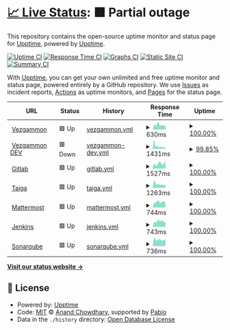 # [📈 Live Status](https://upptime.github.io/upptime): <!--live status--> **🟧 Partial outage**

This repository contains the open-source uptime monitor and status page for [Upptime](https://upptime.js.org), powered by [Upptime](https://github.com/upptime/upptime).

[![Uptime CI](https://github.com/samuelemusiani/status.vezgammon.it/workflows/Uptime%20CI/badge.svg)](https://github.com/samuelemusiani/status.vezgammon.it/actions?query=workflow%3A%22Uptime+CI%22)
[![Response Time CI](https://github.com/samuelemusiani/status.vezgammon.it/workflows/Response%20Time%20CI/badge.svg)](https://github.com/samuelemusiani/status.vezgammon.it/actions?query=workflow%3A%22Response+Time+CI%22)
[![Graphs CI](https://github.com/samuelemusiani/status.vezgammon.it/workflows/Graphs%20CI/badge.svg)](https://github.com/samuelemusiani/status.vezgammon.it/actions?query=workflow%3A%22Graphs+CI%22)
[![Static Site CI](https://github.com/samuelemusiani/status.vezgammon.it/workflows/Static%20Site%20CI/badge.svg)](https://github.com/samuelemusiani/status.vezgammon.it/actions?query=workflow%3A%22Static+Site+CI%22)
[![Summary CI](https://github.com/samuelemusiani/status.vezgammon.it/workflows/Summary%20CI/badge.svg)](https://github.com/samuelemusiani/status.vezgammon.it/actions?query=workflow%3A%22Summary+CI%22)

With [Upptime](https://upptime.js.org), you can get your own unlimited and free uptime monitor and status page, powered entirely by a GitHub repository. We use [Issues](https://github.com/upptime/upptime/issues) as incident reports, [Actions](https://github.com/samuelemusiani/status.vezgammon.it/actions) as uptime monitors, and [Pages](https://upptime.github.io/upptime) for the status page.

<!--start: status pages-->
<!-- This summary is generated by Upptime (https://github.com/upptime/upptime) -->
<!-- Do not edit this manually, your changes will be overwritten -->
<!-- prettier-ignore -->
| URL | Status | History | Response Time | Uptime |
| --- | ------ | ------- | ------------- | ------ |
| <img alt="" src="https://icons.duckduckgo.com/ip3/vezgammon.it.ico" height="13"> [Vezgammon](https://vezgammon.it) | 🟩 Up | [vezgammon.yml](https://github.com/samuelemusiani/status.vezgammon.it/commits/HEAD/history/vezgammon.yml) | <details><summary><img alt="Response time graph" src="./graphs/vezgammon/response-time-week.png" height="20"> 630ms</summary><br><a href="https://status.vezgammon.it/history/vezgammon"><img alt="Response time 1214" src="https://img.shields.io/endpoint?url=https%3A%2F%2Fraw.githubusercontent.com%2Fsamuelemusiani%2Fstatus.vezgammon.it%2FHEAD%2Fapi%2Fvezgammon%2Fresponse-time.json"></a><br><a href="https://status.vezgammon.it/history/vezgammon"><img alt="24-hour response time 519" src="https://img.shields.io/endpoint?url=https%3A%2F%2Fraw.githubusercontent.com%2Fsamuelemusiani%2Fstatus.vezgammon.it%2FHEAD%2Fapi%2Fvezgammon%2Fresponse-time-day.json"></a><br><a href="https://status.vezgammon.it/history/vezgammon"><img alt="7-day response time 630" src="https://img.shields.io/endpoint?url=https%3A%2F%2Fraw.githubusercontent.com%2Fsamuelemusiani%2Fstatus.vezgammon.it%2FHEAD%2Fapi%2Fvezgammon%2Fresponse-time-week.json"></a><br><a href="https://status.vezgammon.it/history/vezgammon"><img alt="30-day response time 1246" src="https://img.shields.io/endpoint?url=https%3A%2F%2Fraw.githubusercontent.com%2Fsamuelemusiani%2Fstatus.vezgammon.it%2FHEAD%2Fapi%2Fvezgammon%2Fresponse-time-month.json"></a><br><a href="https://status.vezgammon.it/history/vezgammon"><img alt="1-year response time 1214" src="https://img.shields.io/endpoint?url=https%3A%2F%2Fraw.githubusercontent.com%2Fsamuelemusiani%2Fstatus.vezgammon.it%2FHEAD%2Fapi%2Fvezgammon%2Fresponse-time-year.json"></a></details> | <details><summary><a href="https://status.vezgammon.it/history/vezgammon">100.00%</a></summary><a href="https://status.vezgammon.it/history/vezgammon"><img alt="All-time uptime 99.49%" src="https://img.shields.io/endpoint?url=https%3A%2F%2Fraw.githubusercontent.com%2Fsamuelemusiani%2Fstatus.vezgammon.it%2FHEAD%2Fapi%2Fvezgammon%2Fuptime.json"></a><br><a href="https://status.vezgammon.it/history/vezgammon"><img alt="24-hour uptime 100.00%" src="https://img.shields.io/endpoint?url=https%3A%2F%2Fraw.githubusercontent.com%2Fsamuelemusiani%2Fstatus.vezgammon.it%2FHEAD%2Fapi%2Fvezgammon%2Fuptime-day.json"></a><br><a href="https://status.vezgammon.it/history/vezgammon"><img alt="7-day uptime 100.00%" src="https://img.shields.io/endpoint?url=https%3A%2F%2Fraw.githubusercontent.com%2Fsamuelemusiani%2Fstatus.vezgammon.it%2FHEAD%2Fapi%2Fvezgammon%2Fuptime-week.json"></a><br><a href="https://status.vezgammon.it/history/vezgammon"><img alt="30-day uptime 99.47%" src="https://img.shields.io/endpoint?url=https%3A%2F%2Fraw.githubusercontent.com%2Fsamuelemusiani%2Fstatus.vezgammon.it%2FHEAD%2Fapi%2Fvezgammon%2Fuptime-month.json"></a><br><a href="https://status.vezgammon.it/history/vezgammon"><img alt="1-year uptime 99.49%" src="https://img.shields.io/endpoint?url=https%3A%2F%2Fraw.githubusercontent.com%2Fsamuelemusiani%2Fstatus.vezgammon.it%2FHEAD%2Fapi%2Fvezgammon%2Fuptime-year.json"></a></details>
| <img alt="" src="https://icons.duckduckgo.com/ip3/dev.vezgammon.it.ico" height="13"> [Vezgammon DEV](https://dev.vezgammon.it) | 🟥 Down | [vezgammon-dev.yml](https://github.com/samuelemusiani/status.vezgammon.it/commits/HEAD/history/vezgammon-dev.yml) | <details><summary><img alt="Response time graph" src="./graphs/vezgammon-dev/response-time-week.png" height="20"> 1431ms</summary><br><a href="https://status.vezgammon.it/history/vezgammon-dev"><img alt="Response time 1651" src="https://img.shields.io/endpoint?url=https%3A%2F%2Fraw.githubusercontent.com%2Fsamuelemusiani%2Fstatus.vezgammon.it%2FHEAD%2Fapi%2Fvezgammon-dev%2Fresponse-time.json"></a><br><a href="https://status.vezgammon.it/history/vezgammon-dev"><img alt="24-hour response time 2177" src="https://img.shields.io/endpoint?url=https%3A%2F%2Fraw.githubusercontent.com%2Fsamuelemusiani%2Fstatus.vezgammon.it%2FHEAD%2Fapi%2Fvezgammon-dev%2Fresponse-time-day.json"></a><br><a href="https://status.vezgammon.it/history/vezgammon-dev"><img alt="7-day response time 1431" src="https://img.shields.io/endpoint?url=https%3A%2F%2Fraw.githubusercontent.com%2Fsamuelemusiani%2Fstatus.vezgammon.it%2FHEAD%2Fapi%2Fvezgammon-dev%2Fresponse-time-week.json"></a><br><a href="https://status.vezgammon.it/history/vezgammon-dev"><img alt="30-day response time 1651" src="https://img.shields.io/endpoint?url=https%3A%2F%2Fraw.githubusercontent.com%2Fsamuelemusiani%2Fstatus.vezgammon.it%2FHEAD%2Fapi%2Fvezgammon-dev%2Fresponse-time-month.json"></a><br><a href="https://status.vezgammon.it/history/vezgammon-dev"><img alt="1-year response time 1651" src="https://img.shields.io/endpoint?url=https%3A%2F%2Fraw.githubusercontent.com%2Fsamuelemusiani%2Fstatus.vezgammon.it%2FHEAD%2Fapi%2Fvezgammon-dev%2Fresponse-time-year.json"></a></details> | <details><summary><a href="https://status.vezgammon.it/history/vezgammon-dev">99.85%</a></summary><a href="https://status.vezgammon.it/history/vezgammon-dev"><img alt="All-time uptime 98.89%" src="https://img.shields.io/endpoint?url=https%3A%2F%2Fraw.githubusercontent.com%2Fsamuelemusiani%2Fstatus.vezgammon.it%2FHEAD%2Fapi%2Fvezgammon-dev%2Fuptime.json"></a><br><a href="https://status.vezgammon.it/history/vezgammon-dev"><img alt="24-hour uptime 99.99%" src="https://img.shields.io/endpoint?url=https%3A%2F%2Fraw.githubusercontent.com%2Fsamuelemusiani%2Fstatus.vezgammon.it%2FHEAD%2Fapi%2Fvezgammon-dev%2Fuptime-day.json"></a><br><a href="https://status.vezgammon.it/history/vezgammon-dev"><img alt="7-day uptime 99.85%" src="https://img.shields.io/endpoint?url=https%3A%2F%2Fraw.githubusercontent.com%2Fsamuelemusiani%2Fstatus.vezgammon.it%2FHEAD%2Fapi%2Fvezgammon-dev%2Fuptime-week.json"></a><br><a href="https://status.vezgammon.it/history/vezgammon-dev"><img alt="30-day uptime 98.89%" src="https://img.shields.io/endpoint?url=https%3A%2F%2Fraw.githubusercontent.com%2Fsamuelemusiani%2Fstatus.vezgammon.it%2FHEAD%2Fapi%2Fvezgammon-dev%2Fuptime-month.json"></a><br><a href="https://status.vezgammon.it/history/vezgammon-dev"><img alt="1-year uptime 98.89%" src="https://img.shields.io/endpoint?url=https%3A%2F%2Fraw.githubusercontent.com%2Fsamuelemusiani%2Fstatus.vezgammon.it%2FHEAD%2Fapi%2Fvezgammon-dev%2Fuptime-year.json"></a></details>
| <img alt="" src="https://icons.duckduckgo.com/ip3/gitlab.vezgammon.it.ico" height="13"> [Gitlab](https://gitlab.vezgammon.it) | 🟩 Up | [gitlab.yml](https://github.com/samuelemusiani/status.vezgammon.it/commits/HEAD/history/gitlab.yml) | <details><summary><img alt="Response time graph" src="./graphs/gitlab/response-time-week.png" height="20"> 1527ms</summary><br><a href="https://status.vezgammon.it/history/gitlab"><img alt="Response time 1360" src="https://img.shields.io/endpoint?url=https%3A%2F%2Fraw.githubusercontent.com%2Fsamuelemusiani%2Fstatus.vezgammon.it%2FHEAD%2Fapi%2Fgitlab%2Fresponse-time.json"></a><br><a href="https://status.vezgammon.it/history/gitlab"><img alt="24-hour response time 2475" src="https://img.shields.io/endpoint?url=https%3A%2F%2Fraw.githubusercontent.com%2Fsamuelemusiani%2Fstatus.vezgammon.it%2FHEAD%2Fapi%2Fgitlab%2Fresponse-time-day.json"></a><br><a href="https://status.vezgammon.it/history/gitlab"><img alt="7-day response time 1527" src="https://img.shields.io/endpoint?url=https%3A%2F%2Fraw.githubusercontent.com%2Fsamuelemusiani%2Fstatus.vezgammon.it%2FHEAD%2Fapi%2Fgitlab%2Fresponse-time-week.json"></a><br><a href="https://status.vezgammon.it/history/gitlab"><img alt="30-day response time 1299" src="https://img.shields.io/endpoint?url=https%3A%2F%2Fraw.githubusercontent.com%2Fsamuelemusiani%2Fstatus.vezgammon.it%2FHEAD%2Fapi%2Fgitlab%2Fresponse-time-month.json"></a><br><a href="https://status.vezgammon.it/history/gitlab"><img alt="1-year response time 1360" src="https://img.shields.io/endpoint?url=https%3A%2F%2Fraw.githubusercontent.com%2Fsamuelemusiani%2Fstatus.vezgammon.it%2FHEAD%2Fapi%2Fgitlab%2Fresponse-time-year.json"></a></details> | <details><summary><a href="https://status.vezgammon.it/history/gitlab">100.00%</a></summary><a href="https://status.vezgammon.it/history/gitlab"><img alt="All-time uptime 100.00%" src="https://img.shields.io/endpoint?url=https%3A%2F%2Fraw.githubusercontent.com%2Fsamuelemusiani%2Fstatus.vezgammon.it%2FHEAD%2Fapi%2Fgitlab%2Fuptime.json"></a><br><a href="https://status.vezgammon.it/history/gitlab"><img alt="24-hour uptime 100.00%" src="https://img.shields.io/endpoint?url=https%3A%2F%2Fraw.githubusercontent.com%2Fsamuelemusiani%2Fstatus.vezgammon.it%2FHEAD%2Fapi%2Fgitlab%2Fuptime-day.json"></a><br><a href="https://status.vezgammon.it/history/gitlab"><img alt="7-day uptime 100.00%" src="https://img.shields.io/endpoint?url=https%3A%2F%2Fraw.githubusercontent.com%2Fsamuelemusiani%2Fstatus.vezgammon.it%2FHEAD%2Fapi%2Fgitlab%2Fuptime-week.json"></a><br><a href="https://status.vezgammon.it/history/gitlab"><img alt="30-day uptime 100.00%" src="https://img.shields.io/endpoint?url=https%3A%2F%2Fraw.githubusercontent.com%2Fsamuelemusiani%2Fstatus.vezgammon.it%2FHEAD%2Fapi%2Fgitlab%2Fuptime-month.json"></a><br><a href="https://status.vezgammon.it/history/gitlab"><img alt="1-year uptime 100.00%" src="https://img.shields.io/endpoint?url=https%3A%2F%2Fraw.githubusercontent.com%2Fsamuelemusiani%2Fstatus.vezgammon.it%2FHEAD%2Fapi%2Fgitlab%2Fuptime-year.json"></a></details>
| <img alt="" src="https://icons.duckduckgo.com/ip3/taiga.vezgammon.it.ico" height="13"> [Taiga](https://taiga.vezgammon.it) | 🟩 Up | [taiga.yml](https://github.com/samuelemusiani/status.vezgammon.it/commits/HEAD/history/taiga.yml) | <details><summary><img alt="Response time graph" src="./graphs/taiga/response-time-week.png" height="20"> 1263ms</summary><br><a href="https://status.vezgammon.it/history/taiga"><img alt="Response time 1281" src="https://img.shields.io/endpoint?url=https%3A%2F%2Fraw.githubusercontent.com%2Fsamuelemusiani%2Fstatus.vezgammon.it%2FHEAD%2Fapi%2Ftaiga%2Fresponse-time.json"></a><br><a href="https://status.vezgammon.it/history/taiga"><img alt="24-hour response time 904" src="https://img.shields.io/endpoint?url=https%3A%2F%2Fraw.githubusercontent.com%2Fsamuelemusiani%2Fstatus.vezgammon.it%2FHEAD%2Fapi%2Ftaiga%2Fresponse-time-day.json"></a><br><a href="https://status.vezgammon.it/history/taiga"><img alt="7-day response time 1263" src="https://img.shields.io/endpoint?url=https%3A%2F%2Fraw.githubusercontent.com%2Fsamuelemusiani%2Fstatus.vezgammon.it%2FHEAD%2Fapi%2Ftaiga%2Fresponse-time-week.json"></a><br><a href="https://status.vezgammon.it/history/taiga"><img alt="30-day response time 1289" src="https://img.shields.io/endpoint?url=https%3A%2F%2Fraw.githubusercontent.com%2Fsamuelemusiani%2Fstatus.vezgammon.it%2FHEAD%2Fapi%2Ftaiga%2Fresponse-time-month.json"></a><br><a href="https://status.vezgammon.it/history/taiga"><img alt="1-year response time 1281" src="https://img.shields.io/endpoint?url=https%3A%2F%2Fraw.githubusercontent.com%2Fsamuelemusiani%2Fstatus.vezgammon.it%2FHEAD%2Fapi%2Ftaiga%2Fresponse-time-year.json"></a></details> | <details><summary><a href="https://status.vezgammon.it/history/taiga">100.00%</a></summary><a href="https://status.vezgammon.it/history/taiga"><img alt="All-time uptime 99.97%" src="https://img.shields.io/endpoint?url=https%3A%2F%2Fraw.githubusercontent.com%2Fsamuelemusiani%2Fstatus.vezgammon.it%2FHEAD%2Fapi%2Ftaiga%2Fuptime.json"></a><br><a href="https://status.vezgammon.it/history/taiga"><img alt="24-hour uptime 100.00%" src="https://img.shields.io/endpoint?url=https%3A%2F%2Fraw.githubusercontent.com%2Fsamuelemusiani%2Fstatus.vezgammon.it%2FHEAD%2Fapi%2Ftaiga%2Fuptime-day.json"></a><br><a href="https://status.vezgammon.it/history/taiga"><img alt="7-day uptime 100.00%" src="https://img.shields.io/endpoint?url=https%3A%2F%2Fraw.githubusercontent.com%2Fsamuelemusiani%2Fstatus.vezgammon.it%2FHEAD%2Fapi%2Ftaiga%2Fuptime-week.json"></a><br><a href="https://status.vezgammon.it/history/taiga"><img alt="30-day uptime 99.96%" src="https://img.shields.io/endpoint?url=https%3A%2F%2Fraw.githubusercontent.com%2Fsamuelemusiani%2Fstatus.vezgammon.it%2FHEAD%2Fapi%2Ftaiga%2Fuptime-month.json"></a><br><a href="https://status.vezgammon.it/history/taiga"><img alt="1-year uptime 99.97%" src="https://img.shields.io/endpoint?url=https%3A%2F%2Fraw.githubusercontent.com%2Fsamuelemusiani%2Fstatus.vezgammon.it%2FHEAD%2Fapi%2Ftaiga%2Fuptime-year.json"></a></details>
| <img alt="" src="https://icons.duckduckgo.com/ip3/mattermost.vezgammon.it.ico" height="13"> [Mattermost](https://mattermost.vezgammon.it) | 🟩 Up | [mattermost.yml](https://github.com/samuelemusiani/status.vezgammon.it/commits/HEAD/history/mattermost.yml) | <details><summary><img alt="Response time graph" src="./graphs/mattermost/response-time-week.png" height="20"> 744ms</summary><br><a href="https://status.vezgammon.it/history/mattermost"><img alt="Response time 803" src="https://img.shields.io/endpoint?url=https%3A%2F%2Fraw.githubusercontent.com%2Fsamuelemusiani%2Fstatus.vezgammon.it%2FHEAD%2Fapi%2Fmattermost%2Fresponse-time.json"></a><br><a href="https://status.vezgammon.it/history/mattermost"><img alt="24-hour response time 530" src="https://img.shields.io/endpoint?url=https%3A%2F%2Fraw.githubusercontent.com%2Fsamuelemusiani%2Fstatus.vezgammon.it%2FHEAD%2Fapi%2Fmattermost%2Fresponse-time-day.json"></a><br><a href="https://status.vezgammon.it/history/mattermost"><img alt="7-day response time 744" src="https://img.shields.io/endpoint?url=https%3A%2F%2Fraw.githubusercontent.com%2Fsamuelemusiani%2Fstatus.vezgammon.it%2FHEAD%2Fapi%2Fmattermost%2Fresponse-time-week.json"></a><br><a href="https://status.vezgammon.it/history/mattermost"><img alt="30-day response time 796" src="https://img.shields.io/endpoint?url=https%3A%2F%2Fraw.githubusercontent.com%2Fsamuelemusiani%2Fstatus.vezgammon.it%2FHEAD%2Fapi%2Fmattermost%2Fresponse-time-month.json"></a><br><a href="https://status.vezgammon.it/history/mattermost"><img alt="1-year response time 803" src="https://img.shields.io/endpoint?url=https%3A%2F%2Fraw.githubusercontent.com%2Fsamuelemusiani%2Fstatus.vezgammon.it%2FHEAD%2Fapi%2Fmattermost%2Fresponse-time-year.json"></a></details> | <details><summary><a href="https://status.vezgammon.it/history/mattermost">100.00%</a></summary><a href="https://status.vezgammon.it/history/mattermost"><img alt="All-time uptime 100.00%" src="https://img.shields.io/endpoint?url=https%3A%2F%2Fraw.githubusercontent.com%2Fsamuelemusiani%2Fstatus.vezgammon.it%2FHEAD%2Fapi%2Fmattermost%2Fuptime.json"></a><br><a href="https://status.vezgammon.it/history/mattermost"><img alt="24-hour uptime 100.00%" src="https://img.shields.io/endpoint?url=https%3A%2F%2Fraw.githubusercontent.com%2Fsamuelemusiani%2Fstatus.vezgammon.it%2FHEAD%2Fapi%2Fmattermost%2Fuptime-day.json"></a><br><a href="https://status.vezgammon.it/history/mattermost"><img alt="7-day uptime 100.00%" src="https://img.shields.io/endpoint?url=https%3A%2F%2Fraw.githubusercontent.com%2Fsamuelemusiani%2Fstatus.vezgammon.it%2FHEAD%2Fapi%2Fmattermost%2Fuptime-week.json"></a><br><a href="https://status.vezgammon.it/history/mattermost"><img alt="30-day uptime 100.00%" src="https://img.shields.io/endpoint?url=https%3A%2F%2Fraw.githubusercontent.com%2Fsamuelemusiani%2Fstatus.vezgammon.it%2FHEAD%2Fapi%2Fmattermost%2Fuptime-month.json"></a><br><a href="https://status.vezgammon.it/history/mattermost"><img alt="1-year uptime 100.00%" src="https://img.shields.io/endpoint?url=https%3A%2F%2Fraw.githubusercontent.com%2Fsamuelemusiani%2Fstatus.vezgammon.it%2FHEAD%2Fapi%2Fmattermost%2Fuptime-year.json"></a></details>
| <img alt="" src="https://icons.duckduckgo.com/ip3/jenkins.vezgammon.it.ico" height="13"> [Jenkins](https://jenkins.vezgammon.it) | 🟩 Up | [jenkins.yml](https://github.com/samuelemusiani/status.vezgammon.it/commits/HEAD/history/jenkins.yml) | <details><summary><img alt="Response time graph" src="./graphs/jenkins/response-time-week.png" height="20"> 743ms</summary><br><a href="https://status.vezgammon.it/history/jenkins"><img alt="Response time 760" src="https://img.shields.io/endpoint?url=https%3A%2F%2Fraw.githubusercontent.com%2Fsamuelemusiani%2Fstatus.vezgammon.it%2FHEAD%2Fapi%2Fjenkins%2Fresponse-time.json"></a><br><a href="https://status.vezgammon.it/history/jenkins"><img alt="24-hour response time 598" src="https://img.shields.io/endpoint?url=https%3A%2F%2Fraw.githubusercontent.com%2Fsamuelemusiani%2Fstatus.vezgammon.it%2FHEAD%2Fapi%2Fjenkins%2Fresponse-time-day.json"></a><br><a href="https://status.vezgammon.it/history/jenkins"><img alt="7-day response time 743" src="https://img.shields.io/endpoint?url=https%3A%2F%2Fraw.githubusercontent.com%2Fsamuelemusiani%2Fstatus.vezgammon.it%2FHEAD%2Fapi%2Fjenkins%2Fresponse-time-week.json"></a><br><a href="https://status.vezgammon.it/history/jenkins"><img alt="30-day response time 775" src="https://img.shields.io/endpoint?url=https%3A%2F%2Fraw.githubusercontent.com%2Fsamuelemusiani%2Fstatus.vezgammon.it%2FHEAD%2Fapi%2Fjenkins%2Fresponse-time-month.json"></a><br><a href="https://status.vezgammon.it/history/jenkins"><img alt="1-year response time 760" src="https://img.shields.io/endpoint?url=https%3A%2F%2Fraw.githubusercontent.com%2Fsamuelemusiani%2Fstatus.vezgammon.it%2FHEAD%2Fapi%2Fjenkins%2Fresponse-time-year.json"></a></details> | <details><summary><a href="https://status.vezgammon.it/history/jenkins">100.00%</a></summary><a href="https://status.vezgammon.it/history/jenkins"><img alt="All-time uptime 99.94%" src="https://img.shields.io/endpoint?url=https%3A%2F%2Fraw.githubusercontent.com%2Fsamuelemusiani%2Fstatus.vezgammon.it%2FHEAD%2Fapi%2Fjenkins%2Fuptime.json"></a><br><a href="https://status.vezgammon.it/history/jenkins"><img alt="24-hour uptime 100.00%" src="https://img.shields.io/endpoint?url=https%3A%2F%2Fraw.githubusercontent.com%2Fsamuelemusiani%2Fstatus.vezgammon.it%2FHEAD%2Fapi%2Fjenkins%2Fuptime-day.json"></a><br><a href="https://status.vezgammon.it/history/jenkins"><img alt="7-day uptime 100.00%" src="https://img.shields.io/endpoint?url=https%3A%2F%2Fraw.githubusercontent.com%2Fsamuelemusiani%2Fstatus.vezgammon.it%2FHEAD%2Fapi%2Fjenkins%2Fuptime-week.json"></a><br><a href="https://status.vezgammon.it/history/jenkins"><img alt="30-day uptime 100.00%" src="https://img.shields.io/endpoint?url=https%3A%2F%2Fraw.githubusercontent.com%2Fsamuelemusiani%2Fstatus.vezgammon.it%2FHEAD%2Fapi%2Fjenkins%2Fuptime-month.json"></a><br><a href="https://status.vezgammon.it/history/jenkins"><img alt="1-year uptime 99.94%" src="https://img.shields.io/endpoint?url=https%3A%2F%2Fraw.githubusercontent.com%2Fsamuelemusiani%2Fstatus.vezgammon.it%2FHEAD%2Fapi%2Fjenkins%2Fuptime-year.json"></a></details>
| <img alt="" src="https://icons.duckduckgo.com/ip3/sonarqube.vezgammon.it.ico" height="13"> [Sonarqube](https://sonarqube.vezgammon.it) | 🟩 Up | [sonarqube.yml](https://github.com/samuelemusiani/status.vezgammon.it/commits/HEAD/history/sonarqube.yml) | <details><summary><img alt="Response time graph" src="./graphs/sonarqube/response-time-week.png" height="20"> 736ms</summary><br><a href="https://status.vezgammon.it/history/sonarqube"><img alt="Response time 745" src="https://img.shields.io/endpoint?url=https%3A%2F%2Fraw.githubusercontent.com%2Fsamuelemusiani%2Fstatus.vezgammon.it%2FHEAD%2Fapi%2Fsonarqube%2Fresponse-time.json"></a><br><a href="https://status.vezgammon.it/history/sonarqube"><img alt="24-hour response time 744" src="https://img.shields.io/endpoint?url=https%3A%2F%2Fraw.githubusercontent.com%2Fsamuelemusiani%2Fstatus.vezgammon.it%2FHEAD%2Fapi%2Fsonarqube%2Fresponse-time-day.json"></a><br><a href="https://status.vezgammon.it/history/sonarqube"><img alt="7-day response time 736" src="https://img.shields.io/endpoint?url=https%3A%2F%2Fraw.githubusercontent.com%2Fsamuelemusiani%2Fstatus.vezgammon.it%2FHEAD%2Fapi%2Fsonarqube%2Fresponse-time-week.json"></a><br><a href="https://status.vezgammon.it/history/sonarqube"><img alt="30-day response time 730" src="https://img.shields.io/endpoint?url=https%3A%2F%2Fraw.githubusercontent.com%2Fsamuelemusiani%2Fstatus.vezgammon.it%2FHEAD%2Fapi%2Fsonarqube%2Fresponse-time-month.json"></a><br><a href="https://status.vezgammon.it/history/sonarqube"><img alt="1-year response time 745" src="https://img.shields.io/endpoint?url=https%3A%2F%2Fraw.githubusercontent.com%2Fsamuelemusiani%2Fstatus.vezgammon.it%2FHEAD%2Fapi%2Fsonarqube%2Fresponse-time-year.json"></a></details> | <details><summary><a href="https://status.vezgammon.it/history/sonarqube">100.00%</a></summary><a href="https://status.vezgammon.it/history/sonarqube"><img alt="All-time uptime 100.00%" src="https://img.shields.io/endpoint?url=https%3A%2F%2Fraw.githubusercontent.com%2Fsamuelemusiani%2Fstatus.vezgammon.it%2FHEAD%2Fapi%2Fsonarqube%2Fuptime.json"></a><br><a href="https://status.vezgammon.it/history/sonarqube"><img alt="24-hour uptime 100.00%" src="https://img.shields.io/endpoint?url=https%3A%2F%2Fraw.githubusercontent.com%2Fsamuelemusiani%2Fstatus.vezgammon.it%2FHEAD%2Fapi%2Fsonarqube%2Fuptime-day.json"></a><br><a href="https://status.vezgammon.it/history/sonarqube"><img alt="7-day uptime 100.00%" src="https://img.shields.io/endpoint?url=https%3A%2F%2Fraw.githubusercontent.com%2Fsamuelemusiani%2Fstatus.vezgammon.it%2FHEAD%2Fapi%2Fsonarqube%2Fuptime-week.json"></a><br><a href="https://status.vezgammon.it/history/sonarqube"><img alt="30-day uptime 100.00%" src="https://img.shields.io/endpoint?url=https%3A%2F%2Fraw.githubusercontent.com%2Fsamuelemusiani%2Fstatus.vezgammon.it%2FHEAD%2Fapi%2Fsonarqube%2Fuptime-month.json"></a><br><a href="https://status.vezgammon.it/history/sonarqube"><img alt="1-year uptime 100.00%" src="https://img.shields.io/endpoint?url=https%3A%2F%2Fraw.githubusercontent.com%2Fsamuelemusiani%2Fstatus.vezgammon.it%2FHEAD%2Fapi%2Fsonarqube%2Fuptime-year.json"></a></details>

<!--end: status pages-->

[**Visit our status website →**](https://upptime.github.io/upptime)

## 📄 License

- Powered by: [Upptime](https://github.com/upptime/upptime)
- Code: [MIT](./LICENSE) © [Anand Chowdhary](https://anandchowdhary.com), supported by [Pabio](https://pabio.com)
- Data in the `./history` directory: [Open Database License](https://opendatacommons.org/licenses/odbl/1-0/)
